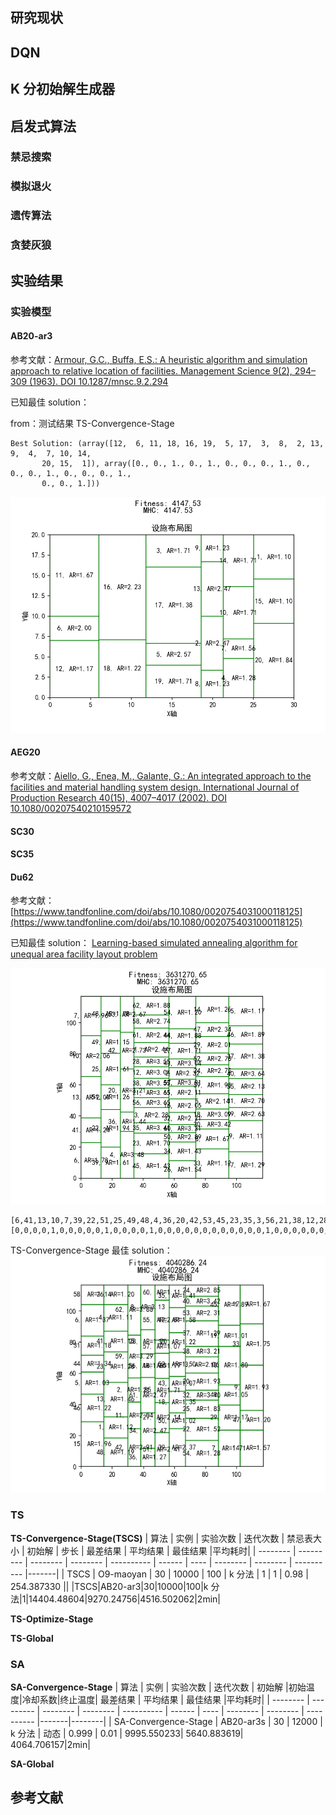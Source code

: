 ## 研究现状

## DQN

## K 分初始解生成器

## 启发式算法

### 禁忌搜索

### 模拟退火

### 遗传算法

### 贪婪灰狼

###

## 实验结果

### 实验模型

#### AB20-ar3

参考文献：[Armour, G.C., Buffa, E.S.: A heuristic algorithm and simulation approach to relative location of facilities. Management Science 9(2), 294–309 (1963). DOI 10.1287/mnsc.9.2.294](https://sci-hub.se/10.1287/mnsc.9.2.294)

已知最佳 solution：

from：测试结果 TS-Convergence-Stage

```text
Best Solution: (array([12,  6, 11, 18, 16, 19,  5, 17,  3,  8,  2, 13,  9,  4,  7, 10, 14,
       20, 15,  1]), array([0., 0., 1., 0., 1., 0., 0., 0., 1., 0., 0., 0., 1., 0., 0., 0., 1.,
       0., 0., 1.]))
```

![alt text](./imgs/AB20-ar3-best.png)

#### AEG20

参考文献：[Aiello, G., Enea, M., Galante, G.: An integrated approach to the facilities and material handling system design. International Journal of Production Research 40(15), 4007–4017 (2002). DOI 10.1080/00207540210159572](https://sci-hub.se/10.1080/00207540210159572)

#### SC30

#### SC35

#### Du62

参考文献：[https://www.tandfonline.com/doi/abs/10.1080/0020754031000118125](https://www.tandfonline.com/doi/abs/10.1080/0020754031000118125)

已知最佳 solution：
[Learning-based simulated annealing algorithm for unequal area facility layout problem](https://link.springer.com/article/10.1007/s00500-023-09372-6#Tab2)

![alt text](./imgs/du62-best.png)

```text
[6,41,13,10,7,39,22,51,25,49,48,4,36,20,42,53,45,23,35,3,56,21,38,12,28,1,61,58,62,26,34,50,60,32,16,11,57,2,43,27,44,54,33,8,30,18,5,59,24,52,29,47,14,17,9,19,31,55,40,37,46,15,]
[0,0,0,0,1,0,0,0,0,0,1,0,0,0,0,1,0,0,0,0,0,0,0,0,0,0,0,0,1,0,0,0,0,0,0,0,0,0,0,0,0,1,0,0,0,0,0,0,0,0,0,0,1,0,0,0,0,0,0,0,0,0,1,]
```

TS-Convergence-Stage 最佳 solution：
![alt text](./imgs/TS-Convergence-Stage-best.png)

### TS

**TS-Convergence-Stage(TSCS)**
| 算法 | 实例 | 实验次数 | 迭代次数 | 禁忌表大小 | 初始解 | 步长 | 最差结果 | 平均结果 | 最佳结果 |平均耗时|
| -------- | --------- | -------- | -------- | ---------- | ------ | ---- | -------- | -------- | ---------- |-------|
| TSCS | O9-maoyan | 30 | 10000 | 100 | k 分法 | 1 | 1 | 0.98 | 254.387330 ||
|TSCS|AB20-ar3|30|10000|100|k 分法|1|14404.48604|9270.24756|4516.502062|2min|

**TS-Optimize-Stage**

**TS-Global**

### SA

**SA-Convergence-Stage**
| 算法 | 实例 | 实验次数 | 迭代次数 | 初始解 |初始温度|冷却系数|终止温度| 最差结果 | 平均结果 | 最佳结果 |平均耗时|
| -------- | --------- | -------- | -------- | ---------- | ------ | ---- | -------- | -------- | ---------- |-------|--------|
| SA-Convergence-Stage | AB20-ar3s | 30 | 12000 | k 分法 | 动态 | 0.999 | 0.01 | 9995.550233| 5640.883619| 4064.706157|2min|



**SA-Global**

## 参考文献
